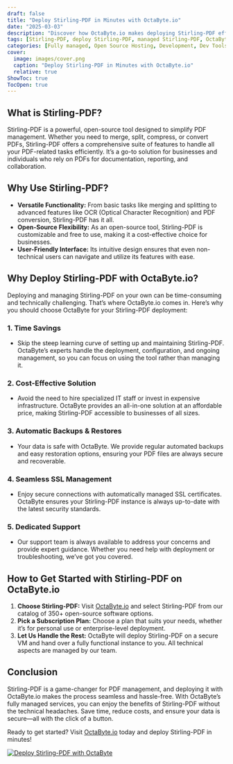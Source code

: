 ```yaml
---
draft: false
title: "Deploy Stirling-PDF in Minutes with OctaByte.io"
date: "2025-03-03"
description: "Discover how OctaByte.io makes deploying Stirling-PDF effortless. Learn what Stirling-PDF is, why it’s a must-have tool, and how OctaByte’s fully managed services save you time, money, and effort."
tags: [Stirling-PDF, deploy Stirling-PDF, managed Stirling-PDF, OctaByte, open-source PDF tools, managed open-source software, PDF management, automated backups, SSL management, cost-effective software deployment]
categories: [Fully managed, Open Source Hosting, Development, Dev Tools]
cover:
  image: images/cover.png
  caption: "Deploy Stirling-PDF in Minutes with OctaByte.io"
  relative: true
ShowToc: true
TocOpen: true
---
```



## What is Stirling-PDF?

Stirling-PDF is a powerful, open-source tool designed to simplify PDF management. Whether you need to merge, split, compress, or convert PDFs, Stirling-PDF offers a comprehensive suite of features to handle all your PDF-related tasks efficiently. It’s a go-to solution for businesses and individuals who rely on PDFs for documentation, reporting, and collaboration.

## Why Use Stirling-PDF?

- **Versatile Functionality:** From basic tasks like merging and splitting to advanced features like OCR (Optical Character Recognition) and PDF conversion, Stirling-PDF has it all.
- **Open-Source Flexibility:** As an open-source tool, Stirling-PDF is customizable and free to use, making it a cost-effective choice for businesses.
- **User-Friendly Interface:** Its intuitive design ensures that even non-technical users can navigate and utilize its features with ease.

## Why Deploy Stirling-PDF with OctaByte.io?

Deploying and managing Stirling-PDF on your own can be time-consuming and technically challenging. That’s where OctaByte.io comes in. Here’s why you should choose OctaByte for your Stirling-PDF deployment:

### 1. **Time Savings**
   - Skip the steep learning curve of setting up and maintaining Stirling-PDF. OctaByte’s experts handle the deployment, configuration, and ongoing management, so you can focus on using the tool rather than managing it.

### 2. **Cost-Effective Solution**
   - Avoid the need to hire specialized IT staff or invest in expensive infrastructure. OctaByte provides an all-in-one solution at an affordable price, making Stirling-PDF accessible to businesses of all sizes.

### 3. **Automatic Backups & Restores**
   - Your data is safe with OctaByte. We provide regular automated backups and easy restoration options, ensuring your PDF files are always secure and recoverable.

### 4. **Seamless SSL Management**
   - Enjoy secure connections with automatically managed SSL certificates. OctaByte ensures your Stirling-PDF instance is always up-to-date with the latest security standards.

### 5. **Dedicated Support**
   - Our support team is always available to address your concerns and provide expert guidance. Whether you need help with deployment or troubleshooting, we’ve got you covered.

## How to Get Started with Stirling-PDF on OctaByte.io

1. **Choose Stirling-PDF:** Visit [OctaByte.io](https://octabyte.io) and select Stirling-PDF from our catalog of 350+ open-source software options.
2. **Pick a Subscription Plan:** Choose a plan that suits your needs, whether it’s for personal use or enterprise-level deployment.
3. **Let Us Handle the Rest:** OctaByte will deploy Stirling-PDF on a secure VM and hand over a fully functional instance to you. All technical aspects are managed by our team.

## Conclusion

Stirling-PDF is a game-changer for PDF management, and deploying it with OctaByte.io makes the process seamless and hassle-free. With OctaByte’s fully managed services, you can enjoy the benefits of Stirling-PDF without the technical headaches. Save time, reduce costs, and ensure your data is secure—all with the click of a button.

Ready to get started? Visit [OctaByte.io](https://octabyte.io) today and deploy Stirling-PDF in minutes!

[![Deploy Stirling-PDF with OctaByte](/images/deploy-on-octabyte.png)](https://octabyte.io/fully-managed-open-source-services/development/dev-tools/stirling-pdf)